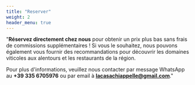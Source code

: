 ```yaml
---
title: "Reserver"
weight: 2
header_menu: true
---
```

"**Réservez directement chez nous** pour obtenir un prix plus bas sans frais de commissions supplémentaires ! Si vous le souhaitez, nous pouvons également vous fournir des recommandations pour découvrir les domaines viticoles aux alentours et les restaurants de la région.

Pour plus d'informations, veuillez nous contacter par message WhatsApp au **+39 335 6705976** ou par email à **lacasachiappelle@gmail.com**."